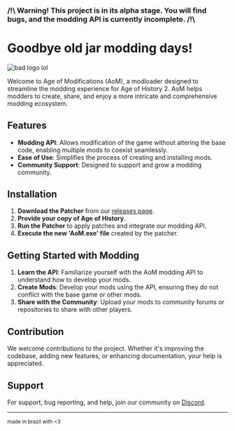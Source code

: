 
### /!\\ Warning! This project is in its alpha stage. You will find bugs, and the modding API is currently incomplete. /!\\

# Goodbye old jar modding days!

![bad logo lol](https://gitlab.com/age-of-modifications/age-of-modifications/-/raw/master/aom.png)

Welcome to Age of Modifications (AoM), a modloader designed to streamline the modding experience for Age of History 2. AoM helps modders to create, share, and enjoy a more intricate and comprehensive modding ecosystem.

## Features

- **Modding API**: Allows modification of the game without altering the base code, enabling multiple mods to coexist seamlessly.
- **Ease of Use**: Simplifies the process of creating and installing mods.
- **Community Support**: Designed to support and grow a modding community.

## Installation

1. **Download the Patcher** from our [releases page](https://gitlab.com/age-of-modifications/age-of-modifications/-/releases).
2. **Provide your copy of Age of History**.
3. **Run the Patcher** to apply patches and integrate our modding API.
4. **Execute the new 'AoM.exe' file** created by the patcher.

## Getting Started with Modding

1. **Learn the API**: Familiarize yourself with the AoM modding API to understand how to develop your mods.
2. **Create Mods**: Develop your mods using the API, ensuring they do not conflict with the base game or other mods.
3. **Share with the Community**: Upload your mods to community forums or repositories to share with other players.

## Contribution

We welcome contributions to the project. Whether it's improving the codebase, adding new features, or enhancing documentation, your help is appreciated.

## Support

For support, bug reporting, and help, join our community on [Discord](https://discord.gg/5gX297vNDC).

---

<sub>made in brazil with <3</sub>
